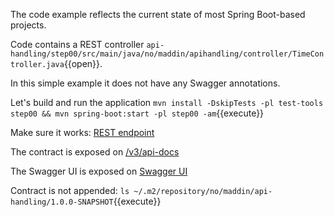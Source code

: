 The code example reflects the current state of most Spring Boot-based projects.

Code contains a REST controller 
`api-handling/step00/src/main/java/no/maddin/apihandling/controller/TimeController.java`{{open}}. 

In this simple example it does not have any Swagger annotations.

Let's build and run the application
`mvn install -DskipTests -pl test-tools step00 && mvn spring-boot:start -pl step00 -am`{{execute}}

Make sure it works: [REST endpoint]({{TRAFFIC_HOST1_8080}}/now/utc)

The contract is exposed on [/v3/api-docs]({{TRAFFIC_HOST1_8080}}/v3/api-docs)

The Swagger UI is exposed on [Swagger UI]({{TRAFFIC_HOST1_8080}}/swagger-ui.html)

Contract is not appended:
`ls ~/.m2/repository/no/maddin/api-handling/1.0.0-SNAPSHOT`{{execute}}